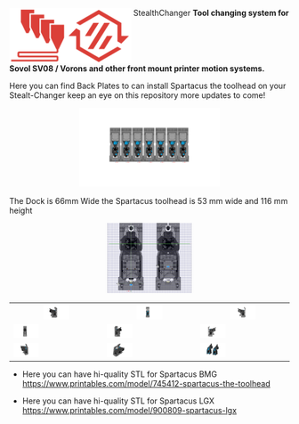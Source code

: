  <img src="https://github.com/DraftShift/StealthChanger/blob/main/media/Stealthchanger_toolchanger_logo.png?raw=true" height="100" align="top" /> StealthChanger
**Tool changing system for Sovol SV08 / Vorons and other front mount printer motion systems.**

Here you can find Back Plates to can install Spartacus the toolhead on your Stealt-Changer
keep an eye on this repository more updates to come!
<div align="center">
  <img style="max-width: 50%;" src="https://github.com/dury10/Spartacus/blob/main/Stealth-Changer/Media/7%20Spartacus%20Stealth-Changer-462%20mm%20wide%20png.png"  />
</div>

The Dock is 66mm Wide the Spartacus toolhead is 53 mm wide and 116 mm height  
<div align="center">
 <img style="max-width: 30%;" src="https://github.com/dury10/Spartacus/blob/main/Stealth-Changer/Media/11.png"  />
</div>

 <table border="0"> 
        <tr> 
            <th><img style="max-width: 30%;" src="https://github.com/dury10/Spartacus/blob/main/Stealth-Changer/Media/1.png"  /></th> 
            <th><img style="max-width: 30%;" src="https://github.com/dury10/Spartacus/blob/main/Stealth-Changer/Media/2.png"  /></th> 
            <th><img style="max-width: 30%;" src="https://github.com/dury10/Spartacus/blob/main/Stealth-Changer/Media/3.png"  /></th> 
        </tr> 
        <tr> 
            <td><img style="max-width: 30%;" src="https://github.com/dury10/Spartacus/blob/main/Stealth-Changer/Media/4.png"  /> 
            </td> 
            <td><img style="max-width: 30%;" src="https://github.com/dury10/Spartacus/blob/main/Stealth-Changer/Media/5.png"  /></td> 
            <td> <img style="max-width: 30%;" src="https://github.com/dury10/Spartacus/blob/main/Stealth-Changer/Media/6.png"  /></td> 
        </tr> 
        <tr> 
            <td><img style="max-width: 30%;" src="https://github.com/dury10/Spartacus/blob/main/Stealth-Changer/Media/8.png"  />  </td> 
            <td><img style="max-width: 30%;" src="https://github.com/dury10/Spartacus/blob/main/Stealth-Changer/Media/9.png"  /></td> 
            <td> <img style="max-width: 30%;" src="https://github.com/dury10/Spartacus/blob/main/Stealth-Changer/Media/10.png" /> </td> 
        </tr> 
    </table> 
    
* Here you can have hi-quality STL for Spartacus BMG
https://www.printables.com/model/745412-spartacus-the-toolhead

* Here you can have hi-quality STL for Spartacus LGX
https://www.printables.com/model/900809-spartacus-lgx



